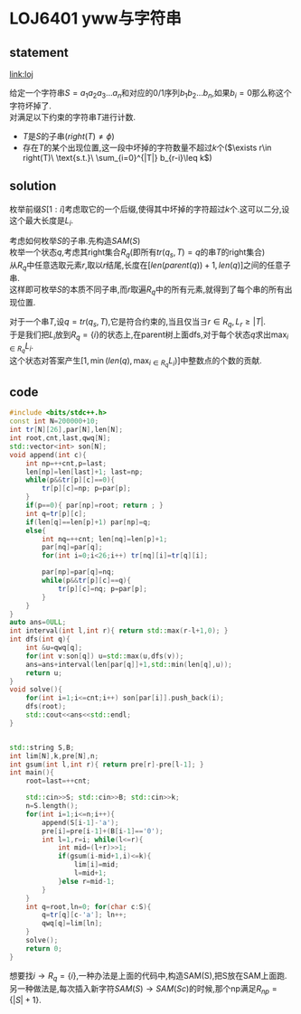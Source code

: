 # LOJ6401 yww与字符串

## statement

[link:loj](https://loj.ac/problem/6401)  

给定一个字符串$S=a_1a_2a_3\dots a_n$和对应的$0/1$序列$b_1b_2\dots b_n$,如果$b_i=0$那么称这个字符坏掉了.  
对满足以下约束的字符串$T$进行计数.  

- $T$是$S$的子串($right(T)\neq \phi$)
- 存在$T$的某个出现位置,这一段中坏掉的字符数量不超过$k$个($\exists r\in right(T)\ \text{s.t.}\ \sum_{i=0}^{|T|} b_{r-i}\leq k$)

## solution

枚举前缀$S[1:i]$考虑取它的一个后缀,使得其中坏掉的字符超过$k$个.这可以二分,设这个最大长度是$L_i$.  

考虑如何枚举$S$的子串.先构造$SAM(S)$  
枚举一个状态$q$,考虑其right集合$R_q$(即所有$tr(q_s,T)=q$的串$T$的right集合)    
从$R_q$中任意选取元素$r$,取以$r$结尾,长度在$[len(parent(q))+1,len(q)]$之间的任意子串.  
这样即可枚举$S$的本质不同子串,而$r$取遍$R_q$中的所有元素,就得到了每个串的所有出现位置.  

对于一个串$T$,设$q=tr(q_s,T)$,它是符合约束的,当且仅当$\exists r\in R_q,L_r\geq |T|$.  
于是我们把$L_i$放到$R_q=\{i\}$的状态上,在parent树上面dfs,对于每个状态$q$求出$\max_{i\in R_q}L_i$.  
这个状态对答案产生$[1,\min(len(q),\max_{i\in R_q} L_i)]$中整数点的个数的贡献.

## code

```cpp
#include <bits/stdc++.h>
const int N=200000+10;
int tr[N][26],par[N],len[N];
int root,cnt,last,qwq[N];
std::vector<int> son[N];
void append(int c){
	int np=++cnt,p=last;
	len[np]=len[last]+1; last=np;
	while(p&&tr[p][c]==0){
		tr[p][c]=np; p=par[p];
	}
	if(p==0){ par[np]=root; return ; }
	int q=tr[p][c];
	if(len[q]==len[p]+1) par[np]=q;
	else{
		int nq=++cnt; len[nq]=len[p]+1;
		par[nq]=par[q];
		for(int i=0;i<26;i++) tr[nq][i]=tr[q][i];

		par[np]=par[q]=nq;
		while(p&&tr[p][c]==q){
			tr[p][c]=nq; p=par[p];
		}
	}
}
auto ans=0ULL;
int interval(int l,int r){ return std::max(r-l+1,0); }
int dfs(int q){
	int &u=qwq[q];
	for(int v:son[q]) u=std::max(u,dfs(v));
	ans=ans+interval(len[par[q]]+1,std::min(len[q],u));
	return u;
}
void solve(){
	for(int i=1;i<=cnt;i++) son[par[i]].push_back(i);
	dfs(root);
	std::cout<<ans<<std::endl;
}


std::string S,B;
int lim[N],k,pre[N],n;
int gsum(int l,int r){ return pre[r]-pre[l-1]; }
int main(){
	root=last=++cnt;

	std::cin>>S; std::cin>>B; std::cin>>k;
	n=S.length();
	for(int i=1;i<=n;i++){
		append(S[i-1]-'a');
		pre[i]=pre[i-1]+(B[i-1]=='0');
		int l=1,r=i; while(l<=r){
			int mid=(l+r)>>1;
			if(gsum(i-mid+1,i)<=k){
				lim[i]=mid;
				l=mid+1;
			}else r=mid-1;
		}
	}
	int q=root,ln=0; for(char c:S){
		q=tr[q][c-'a']; ln++;
		qwq[q]=lim[ln];
	}
	solve();
	return 0;
}
```

想要找$i\to R_q=\{i\}$,一种办法是上面的代码中,构造SAM(S),把S放在SAM上面跑.  
另一种做法是,每次插入新字符$SAM(S)\to SAM(Sc)$的时候,那个np满足$R_{np}=\{|S|+1\}$.  


